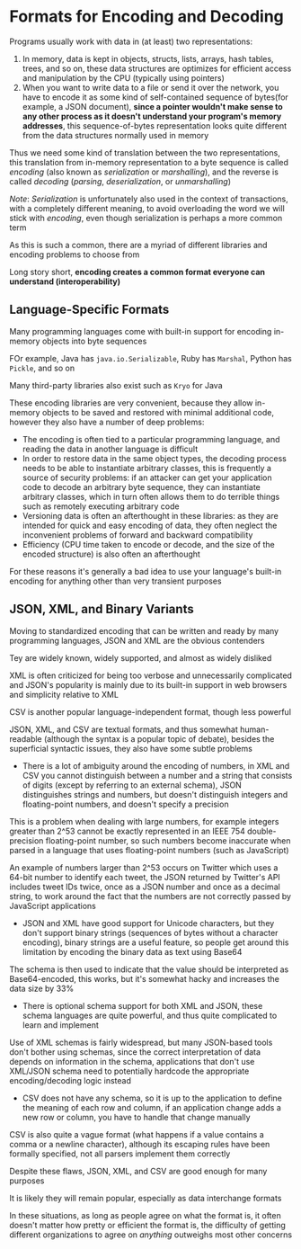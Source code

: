 # Formats for Encoding and Decoding
Programs usually work with data in (at least) two representations: 
1. In memory, data is kept in objects, structs, lists, arrays, hash tables, trees, and so on, these data structures are optimizes for efficient access and manipulation by the CPU (typically using pointers)
2. When you want to write data to a file or send it over the network, you have to encode it as some kind of self-contained sequence of bytes(for example, a JSON document), **since a pointer wouldn't make sense to any other process as it doesn't understand your program's memory addresses**, this sequence-of-bytes representation looks quite different from the data structures normally used in memory

Thus we need some kind of translation between the two representations, this translation from in-memory representation to a byte sequence is called *encoding* (also known as *serialization* or *marshalling*), and the reverse is called *decoding* (*parsing*, *deserialization*, or *unmarshalling*)

*Note*: *Serialization* is unfortunately also used in the context of transactions, with a completely different meaning, to avoid overloading the word we will stick with *encoding*, even though serialization is perhaps a more common term

As this is such a common, there are a myriad of different libraries and encoding problems to choose from

Long story short, **encoding creates a common format everyone can understand (interoperability)**

## Language-Specific Formats
Many programming languages come with built-in support for encoding in-memory objects into byte sequences

FOr example, Java has `java.io.Serializable`, Ruby has `Marshal`, Python has `Pickle`, and so on

Many third-party libraries also exist such as `Kryo` for Java

These encoding libraries are very convenient, because they allow in-memory objects to be saved and restored with minimal additional code, however they also have a number of deep problems:
- The encoding is often tied to a particular programming language, and reading the data in another language is difficult
- In order to restore data in the same object types, the decoding process needs to be able to instantiate arbitrary classes, this is frequently a source of security problems: if an attacker can get your application code to decode an arbitrary byte sequence, they can instantiate arbitrary classes, which in turn often allows them to do terrible things such as remotely executing arbitrary code
- Versioning data is often an afterthought in these libraries: as they are intended for quick and easy encoding of data, they often neglect the inconvenient problems of forward and backward compatibility
- Efficiency (CPU time taken to encode or decode, and the size of the encoded structure) is also often an afterthought

For these reasons it's generally a bad idea to use your language's built-in encoding for anything other than very transient purposes

## JSON, XML, and Binary Variants
Moving to standardized encoding that can be written and ready by many programming languages, JSON and XML are the obvious contenders

Tey are widely known, widely supported, and almost as widely disliked

XML is often criticized for being too verbose and unnecessarily complicated and JSON's popularity is mainly due to its built-in support in web browsers and simplicity relative to XML

CSV is another popular language-independent format, though less powerful

JSON, XML, and CSV are textual formats, and thus somewhat human-readable (although the syntax is a popular topic of debate), besides the superficial syntactic issues, they also have some subtle problems
- There is a lot of ambiguity around the encoding of numbers, in XML and CSV you cannot distinguish between a number and a string that consists of digits (except by referring to an external schema), JSON distinguishes strings and numbers, but doesn't distinguish integers and floating-point numbers, and doesn't specify a precision

This is a problem when dealing with large numbers, for example integers greater than 2^53 cannot be exactly represented in an IEEE 754 double-precision floating-point number, so such numbers become inaccurate when parsed in a language that uses floating-point numbers (such as JavaScript)

An example of numbers larger than 2^53 occurs on Twitter which uses a 64-bit number to identify each tweet, the JSON returned by Twitter's API includes tweet IDs twice, once as a JSON number and once as a decimal string, to work around the fact that the numbers are not correctly passed by JavaScript applications

- JSON and XML have good support for Unicode characters, but they don't support binary strings (sequences of bytes without a character encoding), binary strings are a useful feature, so people get around this limitation by encoding the binary data as text using Base64

The schema is then used to indicate that the value should be interpreted as Base64-encoded, this works, but it's somewhat hacky and increases the data size by 33%

- There is optional schema support for both XML and JSON, these schema languages are quite powerful, and thus quite complicated to learn and implement

Use of XML schemas is fairly widespread, but many JSON-based tools don't bother using schemas, since the correct interpretation of data depends on information in the schema, applications that don't use XML/JSON schema need to potentially hardcode the appropriate encoding/decoding logic instead

- CSV does not have any schema, so it is up to the application to define the meaning of each row and column, if an application change adds a new row or column, you have to handle that change manually

CSV is also quite a vague format (what happens if a value contains a comma or a newline character), although its escaping rules have been formally specified, not all parsers implement them correctly

Despite these flaws, JSON, XML, and CSV are good enough for many purposes

It is likely they will remain popular, especially as data interchange formats

In these situations, as long as people agree on what the format is, it often doesn't matter how pretty or efficient the format is, the difficulty of getting different organizations to agree on *anything* outweighs most other concerns